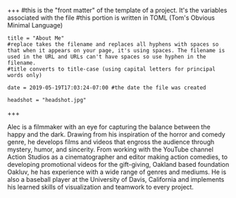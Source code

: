 +++
    #this is the "front matter" of the template of a project. It's the variables associated with the file
    #this portion is written in TOML (Tom's Obvious Minimal Language)
    
    title = "About Me"
    #replace takes the filename and replaces all hyphens with spaces so that when it appears on your page, it's using spaces. The filename is used in the URL and URLs can't have spaces so use hyphen in the filename.
    #title converts to title-case (using capital letters for principal words only)
    
    date = 2019-05-19T17:03:24-07:00 #the date the file was created
    
    headshot = "headshot.jpg"

+++

Alec is a filmmaker with an eye for capturing the balance between the happy and the dark. Drawing from his inspiration of the horror and comedy genre, he develops films and videos that engross the audience through mystery, humor, and sincerity. From working with the YouTube channel Action Studios as a cinematographer and editor making action comedies, to developing promotional videos for the gift-giving, Oakland based foundation Oakluv, he has experience with a wide range of genres and mediums. He is also a baseball player at the University of Davis, California and implements his learned skills of visualization and teamwork to every project.
